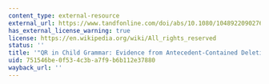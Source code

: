 ```yaml
---
content_type: external-resource
external_url: https://www.tandfonline.com/doi/abs/10.1080/10489220902769226
has_external_license_warning: true
license: https://en.wikipedia.org/wiki/All_rights_reserved
status: ''
title: '"QR in Child Grammar: Evidence from Antecedent-Contained Deletion."'
uid: 751546be-0f53-4c3b-a7f9-b6b112e37880
wayback_url: ''
---
```

